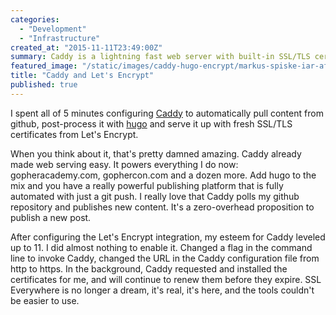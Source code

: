 ```yaml
---
categories:
  - "Development"
  - "Infrastructure"
created_at: "2015-11-11T23:49:00Z"
summary: Caddy is a lightning fast web server with built-in SSL/TLS certificate support
featured_image: "/static/images/caddy-hugo-encrypt/markus-spiske-iar-afB0QQw-unsplash.jpg" # image path/url
title: "Caddy and Let's Encrypt"
published: true
---
```


I spent all of 5 minutes configuring [Caddy](https://caddyserver.com) to automatically pull content from github, post-process it with [hugo](http://gohugo.io) and serve it up with fresh SSL/TLS certificates from Let's Encrypt.

When you think about it, that's pretty damned amazing. Caddy already made web serving easy. It powers everything I do now: gopheracademy.com, gophercon.com and a dozen more. Add hugo to the mix and you have a really powerful publishing platform that is fully automated with just a git push. I really love that Caddy polls my github repository and publishes new content. It's a zero-overhead proposition to publish a new post.

After configuring the Let's Encrypt integration, my esteem for Caddy leveled up to 11. I did almost nothing to enable it. Changed a flag in the command line to invoke Caddy, changed the URL in the Caddy configuration file from http to https. In the background, Caddy requested and installed the certificates for me, and will continue to renew them before they expire. SSL Everywhere is no longer a dream, it's real, it's here, and the tools couldn't be easier to use.
